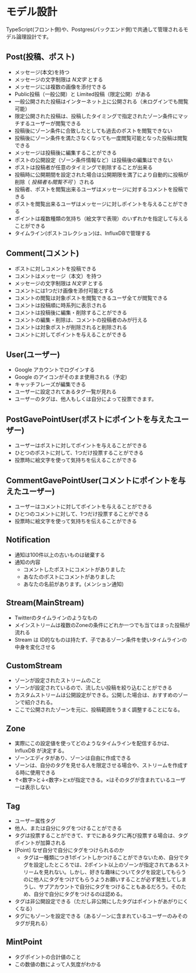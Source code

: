 # モデル設計
TypeScript(フロント側)や、Postgres(バックエンド側)で共通して管理されるモデル論理設計です。

## Post(投稿、ポスト)
* メッセージ(本文)を持つ
* メッセージの文字制限は _N文字_ とする
* メッセージには複数の画像を添付できる
* Public投稿（一般公開）と Limited投稿（限定公開）がある
* 一般公開された投稿はインターネット上に公開される（未ログインでも閲覧可能）
* 限定公開された投稿は、投稿したタイミングで指定されたゾーン条件にマッチするユーザーが閲覧できる
* 投稿後にゾーン条件に合致したとしても過去のポストを閲覧できない
* 投稿後にゾーン条件を満たさなくなっても一度閲覧可能となった投稿は閲覧できる
* メッセージは投稿後に編集することができる
* ポストの公開設定（ゾーン条件情報など）は投稿後の編集はできない
* ポストは投稿者が任意のタイミングで削除することが出来る
* 投稿時に公開期間を設定された場合は公開期限を満了により自動的に投稿が削除（ _投稿者も閲覧不可_ ）される
* 投稿者、ポストを閲覧出来るユーザはメッセージに対するコメントを投稿できる
* ポストを閲覧出来るユーザはメッセージに対しポイントを与えることができる
* ポイントは複数種類の気持ち（絵文字で表現）のいずれかを指定して与えることができる
* タイムライン(ポストコレクション)は、InfluxDBで管理する

## Comment(コメント)
* ポストに対しコメントを投稿できる
* コメントはメッセージ（本文）を持つ
* メッセージの文字制限は _N文字_ とする
* コメントには1つだけ画像を添付可能とする
* コメントの閲覧は対象ポストを閲覧できるユーザ全てが閲覧できる
* コメントは投稿順に時系列に表示される
* コメントは投稿後に編集・削除することができる
* コメントの編集・削除は、コメントの投稿者のみが行える
* コメントは対象ポストが削除されると削除される
* コメントに対してポイントを与えることができる

## User(ユーザー)
* Google アカウントでログインする
* Google のアイコンがそのまま使用される（予定)
* キャッチフレーズが編集できる
* ユーザーに設定されてあるタグ一覧が見れる
* ユーザーのタグは、他人もしくは自分によって投票できます。

## PostGavePointUser(ポストにポイントを与えたユーザー)
* ユーザーはポストに対してポイントを与えることができる
* ひとつのポストに対して、1つだけ投票することができる
* 投票時に絵文字を使って気持ちを伝えることができる

## CommentGavePointUser(コメントにポイントを与えたユーザー)
* ユーザーはコメントに対してポイントを与えることができる
* ひとつのコメントに対して、1つだけ投票することができる
* 投票時に絵文字を使って気持ちを伝えることができる

## Notification
* 通知は100件以上の古いものは破棄する
* 通知の内容
  * コメントしたポストにコメントがありました
  * あなたのポストにコメントがありました
  * あなたの名前があります。(メンション通知)

## Stream(MainStream)
* Twitterのタイムラインのようなもの
* メインストリームは複数のZoneの条件にどれか一つでも当てはまった投稿が流れる
* Stream は ID的なものは持たず、子であるゾーン条件を使いタイムラインの中身を変化させる

## CustomStream
* ゾーンが設定されたストリームのこと
* ゾーンが設定されているので、流したい投稿を絞り込むことができる
* カスタムストリームは公開設定ができる。公開した場合は、おすすめのゾーンで紹介される。
* ここで公開されたゾーンを元に、投稿範囲をうまく調整することになる。

## Zone
* 実際にこの設定値を使ってどのようなタイムラインを配信するかは、 InfluxDB が決定する。
* ゾーンエディタがあり、ゾーンは自由に作成できる
* ゾーンは、自分のタグを見せる人を限定させる場合や、ストリームを作成する時に使用できる
* ↑<数字>と↓<数字>とxが指定できる。×はそのタグが含まれているユーザーは表示しない

## Tag
* ユーザー属性タグ
* 他人、または自分にタグをつけることができる
* タグは投票することができて、すでにあるタグに再び投票する場合は、タグポイントが加算される
* [Point] なぜ自分で自分にタグをつけられるのか
  * タグは一種類につき1ポイントしかつけることができないため、自分でタグを設定したところでは、2ポイント以上のゾーンが指定されてあるストリームを見れない。しかし、好きな趣味についてタグを設定してもらうのに他人にタグをつけてもらうようお願いすることが必ず発生してしまうし、サブアカウントで自分にタグをつけることもあるだろう。そのため、自分で自分にタグをつけるのは認める。
* タグは非公開設定できる（ただし非公開にしたタグはポイントがあがりにくくなる）
* タグにもゾーンを設定できる（あるゾーンに含まれているユーザーのみそのタグが見れる）

## MintPoint
* タグポイントの合計値のこと
* この数値の数によって人気度がわかる
